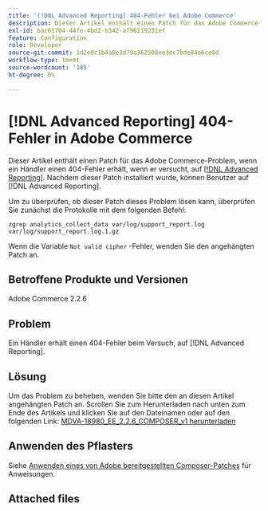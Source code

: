 ```yaml
---
title: '[!DNL Advanced Reporting] 404-Fehler bei Adobe Commerce'
description: Dieser Artikel enthält einen Patch für das Adobe Commerce-Problem, wenn ein Händler einen 404-Fehler erhält, wenn er versucht, auf [ zuzugreifen.[!DNL Advanced Reporting]](https://experienceleague.adobe.com/docs/commerce-admin/config/general/advanced-reporting.html). Nachdem dieser Patch installiert wurde, können Benutzer auf [!DNL Advanced Reporting].
exl-id: bac61704-44fe-4bd2-b342-af90219231ef
feature: Configuration
role: Developer
source-git-commit: 1d2e0c1b4a8e3d79a362500ee3ec7bde84a6ce0d
workflow-type: tm+mt
source-wordcount: '185'
ht-degree: 0%

---
```


# [!DNL Advanced Reporting] 404-Fehler in Adobe Commerce

Dieser Artikel enthält einen Patch für das Adobe Commerce-Problem, wenn ein Händler einen 404-Fehler erhält, wenn er versucht, auf [[!DNL Advanced Reporting]](https://experienceleague.adobe.com/docs/commerce-admin/config/general/advanced-reporting.html). Nachdem dieser Patch installiert wurde, können Benutzer auf [!DNL Advanced Reporting].

Um zu überprüfen, ob dieser Patch dieses Problem lösen kann, überprüfen Sie zunächst die Protokolle mit dem folgenden Befehl:

`zgrep analytics_collect_data var/log/support_report.log var/log/support_report.log.1.gz`

Wenn die Variable `Not valid cipher` -Fehler, wenden Sie den angehängten Patch an.

## Betroffene Produkte und Versionen

Adobe Commerce 2.2.6

## Problem

Ein Händler erhält einen 404-Fehler beim Versuch, auf [!DNL Advanced Reporting].

## Lösung

Um das Problem zu beheben, wenden Sie bitte den an diesen Artikel angehängten Patch an. Scrollen Sie zum Herunterladen nach unten zum Ende des Artikels und klicken Sie auf den Dateinamen oder auf den folgenden Link: [MDVA-18980\_EE\_2.2.6\_COMPOSER\_v1 herunterladen](assets/MDVA-18980_EE_2.2.6_COMPOSER_v1.patch.zip)

## Anwenden des Pflasters

Siehe [Anwenden eines von Adobe bereitgestellten Composer-Patches](/help/how-to/general/how-to-apply-a-composer-patch-provided-by-magento.md) für Anweisungen.

## Attached files

